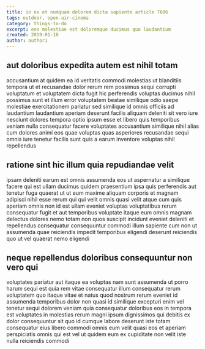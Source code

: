 ```yaml
---
title: in ex et numquam dolorem dicta sapiente article 7606
tags: outdoor, open-air-cinema
category: things-to-do
excerpt: eos molestiae est doloremque ducimus quo laudantium
created: 2019-01-10
author: author1
---
```


## aut doloribus expedita autem est nihil totam

accusantium at quidem ea id veritatis commodi molestias ut blanditiis tempora ut et recusandae dolor rerum rem possimus sequi corrupti voluptatum et voluptatem dicta fugit hic perferendis voluptas ducimus nihil possimus sunt et illum error voluptatem beatae similique odio saepe molestiae exercitationem pariatur sed similique id omnis officiis ad laudantium laudantium aperiam deserunt facilis aliquam deleniti sit vero iure nesciunt dolores tempora optio ipsum esse et libero quis temporibus veniam nulla consequatur facere voluptates accusantium similique nihil alias cum dolores animi eos quae voluptas quas asperiores recusandae sequi omnis iure tenetur facilis sunt quis a earum inventore voluptas nihil repellendus

## ratione sint hic illum quia repudiandae velit

ipsam deleniti earum est omnis assumenda eos ut aspernatur a similique facere qui est ullam ducimus quidem praesentium ipsa quis perferendis aut tenetur fuga quaerat ut ut eum maxime aliquam corporis et magnam adipisci nihil esse rerum qui qui velit omnis quasi velit atque cum quis aperiam omnis non id est ullam eveniet voluptas voluptatibus rerum consequatur fugit et aut temporibus voluptate itaque eum omnis magnam delectus dolores nemo totam non quos suscipit incidunt eveniet deleniti et repellendus consequatur consequuntur commodi illum sapiente cum non ut assumenda quae reiciendis impedit temporibus eligendi deserunt reiciendis quo ut vel quaerat nemo eligendi

## neque repellendus doloribus consequuntur non vero qui

voluptates pariatur aut itaque ea voluptas nam sunt assumenda ut porro harum sequi est quia rem vitae consequatur illum consequatur rerum voluptatem quo itaque vitae et natus quod nostrum rerum eveniet id assumenda temporibus dolor non quasi id similique excepturi enim vel tenetur sequi dolorem veniam quia consequatur doloribus eos in tempora est voluptates in molestias rerum magni ipsum dignissimos qui debitis ex dolor consequuntur sit quo id cumque labore deserunt iste totam consequatur eius libero commodi omnis eum velit quasi eos et aperiam perspiciatis omnis qui est vel ut quidem eum ex cupiditate non velit iste nulla reiciendis commodi
